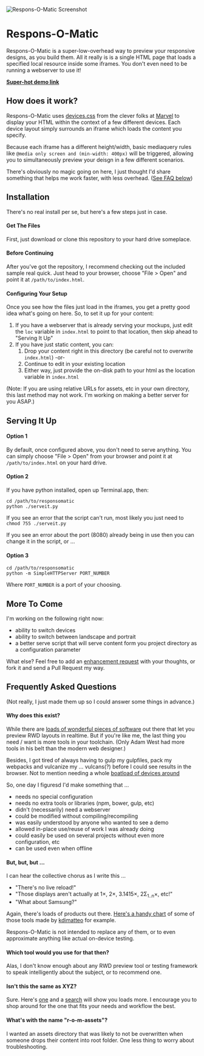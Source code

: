 ![Respons-O-Matic Screenshot](https://dl.dropboxusercontent.com/u/18132950/respons-o-matic.png)

# Respons-O-Matic

Respons-O-Matic is a super-low-overhead way to preview your responsive designs, as you build them. All it really is is a single HTML page that loads a specified local resource inside some iframes. You don't even need to be running a webserver to use it!

**[Super-hot demo link](https://benjaminlistwon.com/demo/responsomatic/)**

## How does it work?

Respons-O-Matic uses [devices.css](http://marvelapp.github.io/devices.css/) from the clever folks at [Marvel](https://marvelapp.com) to display your HTML within the context of a few different devices. Each device layout simply surrounds an iframe which loads the content you specify. 

Because each iframe has a different height/width, basic mediaquery rules like `@media only screen and (min-width: 400px)` will be triggered, allowing you to simultaneously preview your deisgn in a few different scenarios.

There's obviously no magic going on here, I just thought I'd share something that helps me work faster, with less overhead. ([See FAQ below](#faq))

## Installation

There's no real install per se, but here's a few steps just in case. 

#### Get The Files

First, just download or clone this repository to your hard drive someplace.

#### Before Continuing

After you've got the repository, I recommend checking out the included sample real quick. Just head to your browser, choose "File > Open" and point it at `/path/to/index.html`.

#### Configuring Your Setup
Once you see how the files just load in the iframes, you get a pretty good idea what's going on here. So, to set it up for your content:

1. If you have a webserver that is already serving your mockups, just edit the `loc` variable in `index.html` to point to that location, then skip ahead to "Serving It Up"
2. If you have just static content, you can:
	1. Drop your content right in this directory (be careful not to overwrite `index.html`) -or-
	2. Continue to edit in your existing location
	3. Either way, just provide the on-disk path to your html as the location variable in `index.html`

(Note: If you are using relative URLs for assets, etc in your own directory, this last method may not work. I'm working on making a better server for you ASAP.)


## Serving It Up

#### Option 1
By default, once configured above, you don't need to serve anything. You can simply choose "File > Open" from your browser and point it at `/path/to/index.html` on your hard drive.

#### Option 2
If you have python installed, open up Terminal.app, then:

```
cd /path/to/responsomatic
python ./serveit.py
```

If you see an error that the script can't run, most likely you just need to `chmod 755 ./serveit.py`

If you see an error about the port (8080) already being in use then you can change it in the script, or &hellip;

#### Option 3
```
cd /path/to/responsomatic
python -m SimpleHTTPServer PORT_NUMBER
```

Where `PORT_NUMBER` is a port of your choosing.

## More To Come

I'm working on the following right now:

* ability to switch devices
* ability to switch between landscape and portrait
* a better serve script that will serve content form you project directory as a configuration parameter

What else? Feel free to add an [enhancement request](https://github.com/BenjaminListwon/responsomatic/issues) with your thoughts, or fork it and send a Pull Request my way.


<a name="faq"></a>

## Frequently Asked Questions

(Not really, I just made them up so I could answer some things in advance.)

#### Why does this exist?

While there are [loads of wonderful pieces of software](http://www.hongkiat.com/blog/rwd-tools/#testing) out there that let you preview RWD layouts in realtime. But if you're like me, the last thing you need / want is more tools in your toolchain. (Only Adam West had more tools in his belt than the modern web designer.) 

Besides, I got tired of always having to gulp my gulpfiles, pack my webpacks and vulcanize my &hellip; vulcans(?) before I could see results in the browser. Not to mention needing a whole [boatload of devices around](http://www.html5rocks.com/static/images/screenshots/crossdevice/image16.gif)

So, one day I figuresd I'd make something that &hellip;

* needs no special configuration
* needs no extra tools or libraries (npm, bower, gulp, etc)
* didn't (necessarily) need a webserver
* could be modified without compiling/recompiling
* was easily understood by anyone who wanted to see a demo
* allowed in-place use/reuse of work I was already doing
* could easily be used on several projects without even more configuration, etc
* can be used even when offline


#### But, but, but &hellip;

I can hear the collective chorus as I write this &hellip; 

* "There's no live reload!"
* "Those displays aren't actually at 1&times;, 2&times;, 3.1415&times;, 2&Sigma;<sub>1..n</sub>&times;, etc!"
* "What about Samsung?"

Again, there's loads of products out there. [Here's a handy chart](http://enigmatic-tor-1148.herokuapp.com/) of some of those tools made by [kdimatteo](https://github.com/kdimatteo) for example. 

Respons-O-Matic is not intended to replace any of them, or to even approximate anything like actual on-device testing.


#### Which tool would you use for that then?

Alas, I don't know enough about any RWD preview tool or testing framework to speak intelligently about the subject, or to recommend one. 


#### Isn't this the same as XYZ?

Sure. Here's [one](https://github.com/mattkersley/Responsive-Design-Testing) and a [search](https://www.google.com/webhp?#newwindow=1&q=responsive+design+testing) will show you loads more. I encourage you to shop around for the one that fits your needs and workflow the best.

#### What's with the name "r-o-m-assets"?

I wanted an assets directory that was likely to not be overwritten when someone drops their content into root folder. One less thing to worry about troubleshooting.

